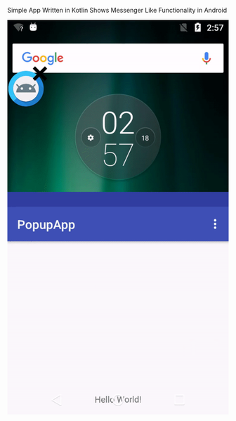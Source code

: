 Simple App Written in Kotlin
Shows Messenger Like Functionality in Android

![](https://github.com/maddymanu/Floating-PopupApp-Android_Kotlin/blob/master/PopupApp.gif)


